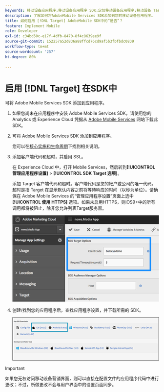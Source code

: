 ```yaml
---
keywords: 移动设备应用程序;移动设备应用程序 SDK;定位移动设备应用程序;移动设备 Target SDK;在 SDK 中启用 Target
description: 了解如何将AdobeMobile Services SDK添加到您的移动设备应用程序。
title: 如何启用 [!DNL Target] AdobeMobile SDK中的“是否”？
feature: Implement Mobile
role: Developer
exl-id: c34bd50c-e17f-4dfb-8470-8f4c8639ee9f
source-git-commit: 152257a52d836a88ffcd76cd9af5b3fbfbdc0839
workflow-type: tm+mt
source-wordcount: '257'
ht-degree: 80%

---
```


# 启用 [!DNL Target] 在SDK中

可将 Adobe Mobile Services SDK 添加到应用程序。

1. 如果您尚未在应用程序中安装 Adobe Mobile Services SDK，请使用您的 Analytics 或 Experience Cloud 凭据从 [Adobe Mobile Services](https://mobilemarketing.adobe.com/) 网站下载此 SDK。

1. 可将 Adobe Mobile Services SDK 添加到应用程序。

   您可以在[核心实施和生命周期](https://experienceleague.adobe.com/docs/mobile-services/ios/getting-started-ios/dev-qs.html)下找到相关说明。

1. 添加客户端代码和超时，并启用 SSL。

   在 Experience Cloud 中，打开 Mobile Services，然后转到&#x200B;**[!UICONTROL 管理应用程序设置]** > **[!UICONTROL SDK Target 选项]**。

   添加 Target 客户端代码和超时。客户端代码是您的帐户或公司的唯一代码。超时是指 Target 在显示默认内容之前将等待响应的时间（以秒为单位）。请确保在 Adobe Mobile Services 的“管理应用程序设置”页面上选中&#x200B;**[!UICONTROL 使用 HTTPS]** 选项。如果未启用HTTPS，则iOS9+中的所有调用都将被阻止，除非您允许列表Target服务器。

   ![](assets/mobile-clientcode.png)

1. 创建/找到您的应用程序后，查找应用程序设置，并下载所需的 SDK。

   ![](assets/download-sdk.png)

>[!IMPORTANT]
>
> 如果您无权访问移动设备营销界面，则可以直接在配置文件的应用程序代码中进行更改；不过，所做更改不会与用户界面中的设置页面同步。
